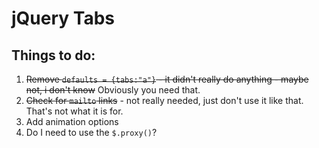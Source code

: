 # jQuery Tabs
## Things to do:

1. <s>Remove `defaults = {tabs:"a"}` - it didn't really do anything - maybe not, i don't know</s> Obviously you need that.
2. <s>Check for `mailto` links</s> - not really needed, just don't use it like that. That's not what it is for.
3. Add animation options
4. Do I need to use the `$.proxy()`?